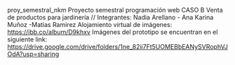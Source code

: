 proy_semestral_nkm
Proyecto semestral programación web CASO B Venta de productos para jardinería // Integrantes: Nadia Arellano - Ana Karina Muñoz -Matias Ramirez
Alojamiento virtual de imágenes: https://ibb.co/album/D9khxv
Imágenes del prototipo se encuentran en el siguiente link: https://drive.google.com/drive/folders/1ne_82ii7Ft5UOMEBbEANySVRophVJOdA?usp=sharing

